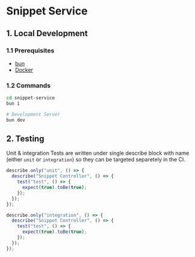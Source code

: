 # Snippet Service

## 1. Local Development

### 1.1 Prerequisites

- [bun](https://bun.com)
- [Docker](https://docker.com)

### 1.2 Commands

```sh
cd snippet-service
bun i

# Development Server
bun dev
```

## 2. Testing

Unit & integration Tests are written under single describe block with name (either `unit` or `integration`) so they can be targeted separetely in the CI.

```ts
describe.only("unit", () => {
  describe("Snippet Controller", () => {
    test("test", () => {
      expect(true).toBe(true);
    });
  });
});

describe.only("integration", () => {
  describe("Snippet Controller", () => {
    test("test", () => {
      expect(true).toBe(true);
    });
  });
});
```
